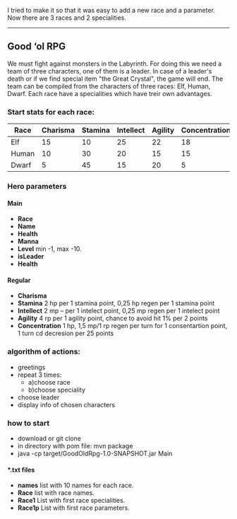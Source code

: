 I tried to make it so that it was easy to add a new race and a parameter.
Now there are 3 races and 2 specialities.

________________________________________________________________________
## Good ‘ol RPG
We must fight against monsters in the Labyrinth.
For doing this we need a team of three characters, one of them is a leader.
In case of a leader's death or if we find special item "the Great Crystal", the game will end.
The team can be compiled from the characters of three races: Elf, Human, Dwarf.
Each race have a specialities which have treir own advantages.
### Start stats for each race:
  Race  |  Charisma | Stamina | Intellect | Agility | Concentration  
------- | --------- | ------- | --------- | ------- | -------------   
  Elf | 15 | 10 | 25 | 22 | 18
  Human | 10 | 30 | 20 | 15 | 15
  Dwarf | 5 | 45 | 15 | 20 | 5 
### Hero parameters
#### Main
 - __Race__
 - __Name__
 - __Health__
 - __Manna__
 - __Level__ min -1, max -10.
 - __isLeader__ 
 - __Health__
 #### Regular
 - __Charisma__
 - __Stamina__ 2 hp per 1 stamina point, 0,25 hp regen per 1 stamina point
 - __Intellect__ 2 mp – per 1 intelect point, 0,25 mp regen per 1 intelect point
 - __Agility__  4 rp per 1 agility point, chance to avoid hit 1% per 2 points
 - __Concentration__ 1 hp, 1,5 mp/1 rp regen per turn for 1 consentartion point, 1 turn cd decresion per 25 points
### algorithm of actions:
 - greetings
 - repeat 3 times:
   - a)choose race
   - b)choose speciality
 - choose leader
 - display info of chosen characters
### how to start
 - download or git clone
 - in directory with pom file: mvn package
 - java -cp target/GoodOldRpg-1.0-SNAPSHOT.jar Main
#### \*.txt files
 - __names__ list with 10 names for each race.
 - __Race__ list with race names.
 - __Race1__ List with first race specialities.
 - __Race1p__ List with first race parameters.
